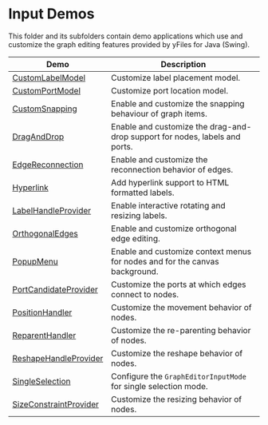 
# Input Demos
  

 This folder and its subfolders contain demo applications which use and customize the graph editing features provided by yFiles for Java (Swing).   

| Demo | Description |
|------|-------------|
|[CustomLabelModel](../../src/input/customlabelmodel/)| Customize label placement model. |
|[CustomPortModel](../../src/input/customportmodel/)| Customize port location model. |
|[CustomSnapping](../../src/input/customsnapping/)| Enable and customize the snapping behaviour of graph items. |
|[DragAndDrop](../../src/input/draganddrop/)| Enable and customize the drag-and-drop support for nodes, labels and ports. |
|[EdgeReconnection](../../src/input/edgereconnection/)| Enable and customize the reconnection behavior of edges. |
|[Hyperlink](../../src/input/hyperlink/)| Add hyperlink support to HTML formatted labels. |
|[LabelHandleProvider](../../src/input/labelhandleprovider/)| Enable interactive rotating and resizing labels. |
|[OrthogonalEdges](../../src/input/orthogonaledges/)| Enable and customize orthogonal edge editing. |
|[PopupMenu](../../src/input/popupmenu/)| Enable and customize context menus for nodes and for the canvas background. |
|[PortCandidateProvider](../../src/input/portcandidateprovider/)| Customize the ports at which edges connect to nodes. |
|[PositionHandler](../../src/input/positionhandler/)| Customize the movement behavior of nodes. |
|[ReparentHandler](../../src/input/reparenthandler/)| Customize the re-parenting behavior of nodes. |
|[ReshapeHandleProvider](../../src/input/reshapehandleprovider/)| Customize the reshape behavior of nodes. |
|[SingleSelection](../../src/input/singleselection/)| Configure the `GraphEditorInputMode` for single selection mode. |
|[SizeConstraintProvider](../../src/input/sizeconstraintprovider/)| Customize the resizing behavior of nodes. |
